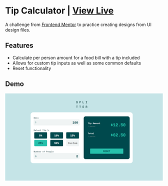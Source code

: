 # Tip Calculator | [View Live](https://agracanin.github.io/tip-calculator/)

A challenge from [Frontend Mentor](https://www.frontendmentor.io/challenges/tip-calculator-app-ugJNGbJUX) to practice creating designs from UI
design files.

## Features
- Calculate per person amount for a food bill with a tip included
- Allows for custom tip inputs as well as some common defaults
- Reset functionality

## Demo
![Demo](/images/demo.png)